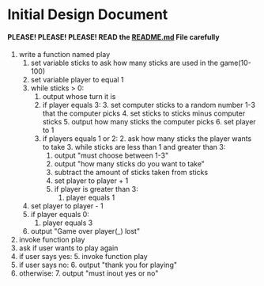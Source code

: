# Initial Design Document
#### PLEASE! PLEASE! PLEASE! READ the [README.md](README.md) File carefully
1. write a function named play
   1. set variable sticks to ask how many sticks are used in the game(10-100)
   2. set variable player to equal 1
   3. while sticks > 0:
      1. output whose turn it is
      2. if player equals 3:
         3. set computer sticks to a random number 1-3 that the computer picks
         4. set sticks to sticks minus computer sticks
         5. output how many sticks the computer picks
         6. set player to 1
      3. if players equals 1 or 2:
         2. ask how many sticks the player wants to take
         3. while sticks are less than 1 and greater than 3:
            1. output "must choose between 1-3"
            2. output "how many sticks do you want to take"
         4. subtract the amount of sticks taken from sticks
         5. set player to player + 1
         6. if player is greater than 3:
            1. player equals 1
   4. set player to player - 1
   5. if player equals 0:
      1. player equals 3
   6. output "Game over player(_) lost"
2. invoke function play
3. ask if user wants to play again
4. if user says yes:
   5. invoke function play
5. if user says no:
   6. output "thank you for playing"
6. otherwise:
   7. output "must inout yes or no"
    